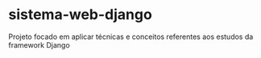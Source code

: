 # sistema-web-django
 Projeto focado em aplicar técnicas e conceitos referentes aos estudos da framework Django
